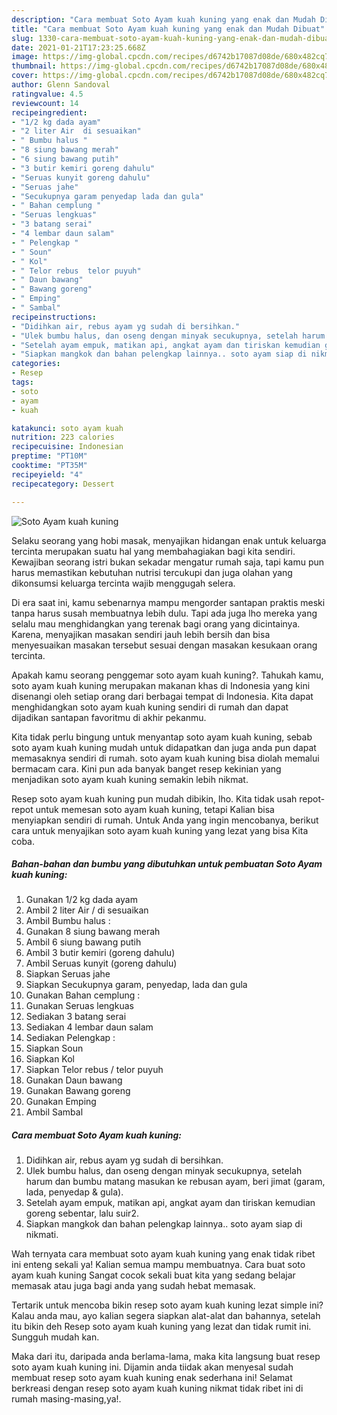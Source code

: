 ```yaml
---
description: "Cara membuat Soto Ayam kuah kuning yang enak dan Mudah Dibuat"
title: "Cara membuat Soto Ayam kuah kuning yang enak dan Mudah Dibuat"
slug: 1330-cara-membuat-soto-ayam-kuah-kuning-yang-enak-dan-mudah-dibuat
date: 2021-01-21T17:23:25.668Z
image: https://img-global.cpcdn.com/recipes/d6742b17087d08de/680x482cq70/soto-ayam-kuah-kuning-foto-resep-utama.jpg
thumbnail: https://img-global.cpcdn.com/recipes/d6742b17087d08de/680x482cq70/soto-ayam-kuah-kuning-foto-resep-utama.jpg
cover: https://img-global.cpcdn.com/recipes/d6742b17087d08de/680x482cq70/soto-ayam-kuah-kuning-foto-resep-utama.jpg
author: Glenn Sandoval
ratingvalue: 4.5
reviewcount: 14
recipeingredient:
- "1/2 kg dada ayam"
- "2 liter Air  di sesuaikan"
- " Bumbu halus "
- "8 siung bawang merah"
- "6 siung bawang putih"
- "3 butir kemiri goreng dahulu"
- "Seruas kunyit goreng dahulu"
- "Seruas jahe"
- "Secukupnya garam penyedap lada dan gula"
- " Bahan cemplung "
- "Seruas lengkuas"
- "3 batang serai"
- "4 lembar daun salam"
- " Pelengkap "
- " Soun"
- " Kol"
- " Telor rebus  telor puyuh"
- " Daun bawang"
- " Bawang goreng"
- " Emping"
- " Sambal"
recipeinstructions:
- "Didihkan air, rebus ayam yg sudah di bersihkan."
- "Ulek bumbu halus, dan oseng dengan minyak secukupnya, setelah harum dan bumbu matang masukan ke rebusan ayam, beri jimat (garam, lada, penyedap &amp; gula)."
- "Setelah ayam empuk, matikan api, angkat ayam dan tiriskan kemudian goreng sebentar, lalu suir2."
- "Siapkan mangkok dan bahan pelengkap lainnya.. soto ayam siap di nikmati."
categories:
- Resep
tags:
- soto
- ayam
- kuah

katakunci: soto ayam kuah 
nutrition: 223 calories
recipecuisine: Indonesian
preptime: "PT10M"
cooktime: "PT35M"
recipeyield: "4"
recipecategory: Dessert

---
```



![Soto Ayam kuah kuning](https://img-global.cpcdn.com/recipes/d6742b17087d08de/680x482cq70/soto-ayam-kuah-kuning-foto-resep-utama.jpg)

Selaku seorang yang hobi masak, menyajikan hidangan enak untuk keluarga tercinta merupakan suatu hal yang membahagiakan bagi kita sendiri. Kewajiban seorang istri bukan sekadar mengatur rumah saja, tapi kamu pun harus memastikan kebutuhan nutrisi tercukupi dan juga olahan yang dikonsumsi keluarga tercinta wajib menggugah selera.

Di era  saat ini, kamu sebenarnya mampu mengorder santapan praktis meski tanpa harus susah membuatnya lebih dulu. Tapi ada juga lho mereka yang selalu mau menghidangkan yang terenak bagi orang yang dicintainya. Karena, menyajikan masakan sendiri jauh lebih bersih dan bisa menyesuaikan masakan tersebut sesuai dengan masakan kesukaan orang tercinta. 



Apakah kamu seorang penggemar soto ayam kuah kuning?. Tahukah kamu, soto ayam kuah kuning merupakan makanan khas di Indonesia yang kini disenangi oleh setiap orang dari berbagai tempat di Indonesia. Kita dapat menghidangkan soto ayam kuah kuning sendiri di rumah dan dapat dijadikan santapan favoritmu di akhir pekanmu.

Kita tidak perlu bingung untuk menyantap soto ayam kuah kuning, sebab soto ayam kuah kuning mudah untuk didapatkan dan juga anda pun dapat memasaknya sendiri di rumah. soto ayam kuah kuning bisa diolah memalui bermacam cara. Kini pun ada banyak banget resep kekinian yang menjadikan soto ayam kuah kuning semakin lebih nikmat.

Resep soto ayam kuah kuning pun mudah dibikin, lho. Kita tidak usah repot-repot untuk memesan soto ayam kuah kuning, tetapi Kalian bisa menyiapkan sendiri di rumah. Untuk Anda yang ingin mencobanya, berikut cara untuk menyajikan soto ayam kuah kuning yang lezat yang bisa Kita coba.

<!--inarticleads1-->

##### Bahan-bahan dan bumbu yang dibutuhkan untuk pembuatan Soto Ayam kuah kuning:

1. Gunakan 1/2 kg dada ayam
1. Ambil 2 liter Air / di sesuaikan
1. Ambil  Bumbu halus :
1. Gunakan 8 siung bawang merah
1. Ambil 6 siung bawang putih
1. Ambil 3 butir kemiri (goreng dahulu)
1. Ambil Seruas kunyit (goreng dahulu)
1. Siapkan Seruas jahe
1. Siapkan Secukupnya garam, penyedap, lada dan gula
1. Gunakan  Bahan cemplung :
1. Gunakan Seruas lengkuas
1. Sediakan 3 batang serai
1. Sediakan 4 lembar daun salam
1. Sediakan  Pelengkap :
1. Siapkan  Soun
1. Siapkan  Kol
1. Siapkan  Telor rebus / telor puyuh
1. Gunakan  Daun bawang
1. Gunakan  Bawang goreng
1. Gunakan  Emping
1. Ambil  Sambal




<!--inarticleads2-->

##### Cara membuat Soto Ayam kuah kuning:

1. Didihkan air, rebus ayam yg sudah di bersihkan.
1. Ulek bumbu halus, dan oseng dengan minyak secukupnya, setelah harum dan bumbu matang masukan ke rebusan ayam, beri jimat (garam, lada, penyedap &amp; gula).
1. Setelah ayam empuk, matikan api, angkat ayam dan tiriskan kemudian goreng sebentar, lalu suir2.
1. Siapkan mangkok dan bahan pelengkap lainnya.. soto ayam siap di nikmati.




Wah ternyata cara membuat soto ayam kuah kuning yang enak tidak ribet ini enteng sekali ya! Kalian semua mampu membuatnya. Cara buat soto ayam kuah kuning Sangat cocok sekali buat kita yang sedang belajar memasak atau juga bagi anda yang sudah hebat memasak.

Tertarik untuk mencoba bikin resep soto ayam kuah kuning lezat simple ini? Kalau anda mau, ayo kalian segera siapkan alat-alat dan bahannya, setelah itu bikin deh Resep soto ayam kuah kuning yang lezat dan tidak rumit ini. Sungguh mudah kan. 

Maka dari itu, daripada anda berlama-lama, maka kita langsung buat resep soto ayam kuah kuning ini. Dijamin anda tiidak akan menyesal sudah membuat resep soto ayam kuah kuning enak sederhana ini! Selamat berkreasi dengan resep soto ayam kuah kuning nikmat tidak ribet ini di rumah masing-masing,ya!.

